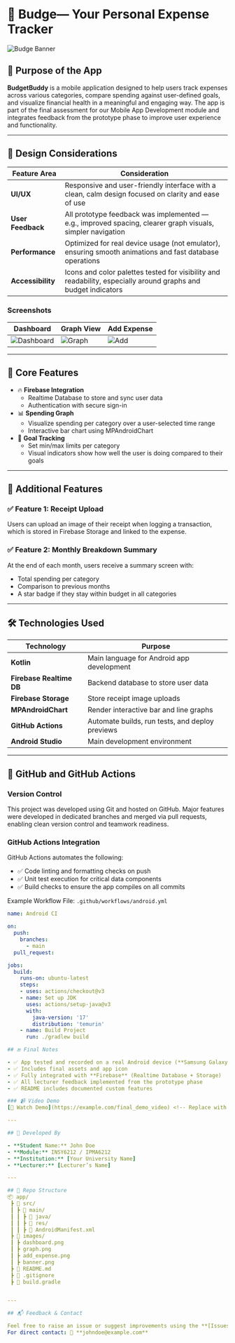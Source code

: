 # 💸 Budge— Your Personal Expense Tracker

![Budge Banner](https://github.com/user-attachments/assets/fb43b97d-04bc-4893-b62f-2e8974c43812)


## 📱 Purpose of the App

**BudgetBuddy** is a mobile application designed to help users track expenses across various categories, compare spending against user-defined goals, and visualize financial health in a meaningful and engaging way. The app is part of the final assessment for our Mobile App Development module and integrates feedback from the prototype phase to improve user experience and functionality.

---

## 🎨 Design Considerations

| Feature Area | Consideration |
|--------------|----------------|
| **UI/UX** | Responsive and user-friendly interface with a clean, calm design focused on clarity and ease of use |
| **User Feedback** | All prototype feedback was implemented — e.g., improved spacing, clearer graph visuals, simpler navigation |
| **Performance** | Optimized for real device usage (not emulator), ensuring smooth animations and fast database operations |
| **Accessibility** | Icons and color palettes tested for visibility and readability, especially around graphs and budget indicators |

### Screenshots

| Dashboard | Graph View | Add Expense |
|----------|------------|-------------|
| ![Dashboard](images/dashboard.png) | ![Graph](images/graph.png) | ![Add](images/add_expense.png) |

---

## 🧠 Core Features

- 🔥 **Firebase Integration**
  - Realtime Database to store and sync user data
  - Authentication with secure sign-in
- 📊 **Spending Graph**
  - Visualize spending per category over a user-selected time range
  - Interactive bar chart using MPAndroidChart
- 🎯 **Goal Tracking**
  - Set min/max limits per category
  - Visual indicators show how well the user is doing compared to their goals

---

## 🚀 Additional Features

### ✅ Feature 1: Receipt Upload
Users can upload an image of their receipt when logging a transaction, which is stored in Firebase Storage and linked to the expense.

### ✅ Feature 2: Monthly Breakdown Summary
At the end of each month, users receive a summary screen with:
- Total spending per category
- Comparison to previous months
- A star badge if they stay within budget in all categories

---

## 🛠️ Technologies Used

| Technology | Purpose |
|------------|---------|
| **Kotlin** | Main language for Android app development |
| **Firebase Realtime DB** | Backend database to store user data |
| **Firebase Storage** | Store receipt image uploads |
| **MPAndroidChart** | Render interactive bar and line graphs |
| **GitHub Actions** | Automate builds, run tests, and deploy previews |
| **Android Studio** | Main development environment |

---

## 🔧 GitHub and GitHub Actions

### Version Control

This project was developed using Git and hosted on GitHub. Major features were developed in dedicated branches and merged via pull requests, enabling clean version control and teamwork readiness.

### GitHub Actions Integration

GitHub Actions automates the following:
- ✅ Code linting and formatting checks on push
- ✅ Unit test execution for critical data components
- ✅ Build checks to ensure the app compiles on all commits

Example Workflow File: `.github/workflows/android.yml`
```yaml
name: Android CI

on:
  push:
    branches:
      - main
  pull_request:

jobs:
  build:
    runs-on: ubuntu-latest
    steps:
    - uses: actions/checkout@v3
    - name: Set up JDK
      uses: actions/setup-java@v3
      with:
        java-version: '17'
        distribution: 'temurin'
    - name: Build Project
      run: ./gradlew build

## 🔚 Final Notes

- ✅ App tested and recorded on a real Android device (**Samsung Galaxy A32**)
- ✅ Includes final assets and app icon
- ✅ Fully integrated with **Firebase** (Realtime Database + Storage)
- ✅ All lecturer feedback implemented from the prototype phase
- ✅ README includes documented custom features

### 📹 Video Demo
[🎥 Watch Demo](https://example.com/final_demo_video) <!-- Replace with your actual demo link -->

---

## 👤 Developed By

- **Student Name:** John Doe  
- **Module:** INSY6212 / IPMA6212  
- **Institution:** [Your University Name]  
- **Lecturer:** [Lecturer’s Name]  

---

## 📂 Repo Structure
📦 app/
 ┣ 📂 src/
 ┃ ┣ 📂 main/
 ┃ ┃ ┣ 📂 java/
 ┃ ┃ ┣ 📂 res/
 ┃ ┃ ┣ 📜 AndroidManifest.xml
 ┣ 📂 images/
 ┃ ┣ dashboard.png
 ┃ ┣ graph.png
 ┃ ┣ add_expense.png
 ┃ ┣ banner.png
 ┣ 📜 README.md
 ┣ 📜 .gitignore
 ┣ 📜 build.gradle


---

## 📬 Feedback & Contact

Feel free to raise an issue or suggest improvements using the **[Issues](../../issues)** tab.  
For direct contact: 📧 **johndoe@example.com**
